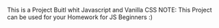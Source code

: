 This is a Project Buitl whit Javascript and Vanilla CSS 
NOTE: This Project can be used for your Homework for JS Beginners :)
